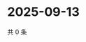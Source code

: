 # 2025-09-13

共 0 条

<!-- BEGIN ZHIHUVIDEO -->
<!-- 最后更新时间 Sat Sep 13 2025 03:08:48 GMT+0800 (China Standard Time) -->

<!-- END ZHIHUVIDEO -->

